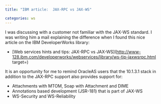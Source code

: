 ```yaml
---
title: "IBM article:  JAX-RPC vs JAX-WS"

categories: ws
---
```

I was discussing with a customer not familiar with the JAX-WS standard. I was writing him a mail explaining the difference when I found this nice article on the IBM DeveloperWorks library:

* [Web services hints and tips: JAX-RPC vs JAX-WS](http://www-128.ibm.com/developerworks/webservices/library/ws-tip-jaxwsrpc.html target=)



It is an opportunity for me to remind OracleAS users that the 10.1.3.1 stack in addition to the JAX-RPC support also provides support for:

* Attachments with MTOM, Soap with Attachment and DIME
* Annotations based development (JSR-181) that is part of JAX-WS
* WS-Security and WS-Reliability
